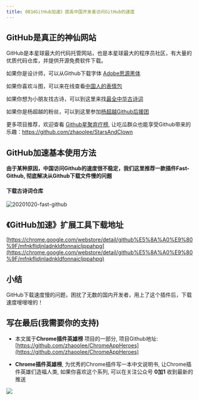 ```yaml
---
title: 081《GitHub加速》提高中国开发者访问GitHub的速度
---
```


## GitHub是真正的神仙网站

GitHub是本星球最大的代码托管网站，也是本星球最大的程序员社区，有大量的优质代码仓库，并提供开源免费软件下载。

如果你是设计师，可以从Github下载字体 [Adobe思源黑体](https://github.com/adobe-fonts/source-han-sans)

如果你喜欢斗图，可以来在线查看[中国人的表情包](https://github.com/zhaoolee/ChineseBQB)

如果你想为小朋友找古诗，可以到这里来找[最全中华古诗词](https://github.com/chinese-poetry/chinese-poetry)

如果你是杨超越的粉丝，可以到这里参加[杨超越Github后援团](https://github.com/ccyyycy/ycy)




更多项目推荐，欢迎查看 [Github星聚弃疗榜](https://github.com/zhaoolee/StarsAndClown), 让吃瓜群众也能享受Github带来的乐趣：https://github.com/zhaoolee/StarsAndClown




## GitHub加速基本使用方法



**由于某种原因，中国访问Github的速度很不稳定，我们这里推荐一款插件Fast-Github, 彻底解决从Github下载文件慢的问题**



#### 下载古诗词仓库

![20201020-fast-github](https://www.v2fy.com/asset/0i/ChromeAppHeroes/page/081-fast-github-2020-10-20.assets/20201020-fast-github.gif)




## 《GitHub加速》扩展工具下载地址

[https://chrome.google.com/webstore/detail/github%E5%8A%A0%E9%80%9F/mfnkflidjnladnkldfonnaicljppahpg](https://chrome.google.com/webstore/detail/github%E5%8A%A0%E9%80%9F/mfnkflidjnladnkldfonnaicljppahpg)



## 小结

GitHub下载速度慢的问题，困扰了无数的国内开发者，用上了这个插件后，下载速度嗖嗖嗖的！



## 写在最后(我需要你的支持)

- 本文属于**Chrome插件英雄榜** 项目的一部分, 项目Github地址: [https://github.com/zhaoolee/ChromeAppHeroes](https://github.com/zhaoolee/ChromeAppHeroes)

- **Chrome插件英雄榜**, 为优秀的Chrome插件写一本中文说明书, 让Chrome插件英雄们造福人类, 如果你喜欢这个系列, 可以在关注公众号 **0加1** 收到最新的推送


![](https://www.v2fy.com/asset/0i/ChromeAppHeroes/page/072_one_note_web_clipper.assets/jikemiji.png)
